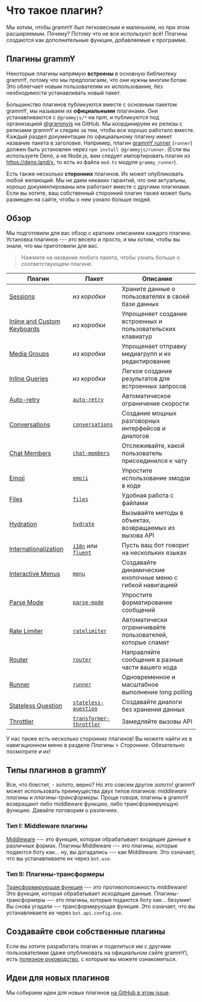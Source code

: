 # Что такое плагин?

Мы хотим, чтобы grammY был легковесным и маленьким, но при этом расширяемым.
Почему?
Потому что не все используют всё!
Плагины создаются как дополнительные функции, добавляемые к программе.

## Плагины grammY

Некоторые плагины напрямую **встроены** в основную библиотеку grammY, потому что мы предполагаем, что они нужны многим ботам.
Это облегчает новым пользователям их использование, без необходимости устанавливать новый пакет.

Большинство плагинов публикуются вместе с основным пакетом grammY, мы называем их **официальными** плагинами.
Они устанавливаются с `@grammyjs/*` на npm, и публикуются под организацией [@grammyjs](https://github.com/grammyjs) на GitHub.
Мы координируем их релизы с релизами grammY и следим за тем, чтобы все хорошо работало вместе.
Каждый раздел документации по официальному плагину имеет название пакета в заголовке.
Например, плагин [grammY runner](./runner) (`runner`) должен быть установлен через `npm install @grammyjs/runner`.
(Если вы используете Deno, а не Node.js, вам следует импортировать плагин из <https://deno.land/x>, то есть из файла `mod.ts` модуля `grammy_runner`).

Есть также несколько **сторонних** плагинов.
Их может опубликовать любой желающий.
Мы не даем никаких гарантий, что они актуальны, хорошо документированы или работают вместе с другими плагинами.
Если вы хотите, ваш собственный сторонний плагин также может быть размещен на сайте, чтобы о нем узнало больше людей.

## Обзор

Мы подготовили для вас обзор с кратким описанием каждого плагина.
Установка плагинов --- это весело и просто, и мы хотим, чтобы вы знали, что мы приготовили для вас.

> Нажмите на название любого пакета, чтобы узнать больше о соответствующем плагине.

| Плагин                                     | Пакет                                              | Описание                                                    |
| ------------------------------------------ | -------------------------------------------------- | ----------------------------------------------------------- |
| [Sessions](./session)                      | _из коробки_                                       | Храните данные о пользователях в своей базе данных          |
| [Inline and Custom Keyboards](./keyboard)  | _из коробки_                                       | Упрощеняет создание встроенных и пользовательских клавиатур |
| [Media Groups](./media-group)              | _из коробки_                                       | Упрощенает отправку медиагрупп и их редактирование          |
| [Inline Queries](./inline-query)           | _из коробки_                                       | Легкое создание результатов для встроенных запросов         |
| [Auto-retry](./auto-retry)                 | [`auto-retry`](./auto-retry)                       | Автоматическое ограничение скорости                         |
| [Conversations](./conversations)           | [`conversations`](./conversations)                 | Создание мощных разговорных интерфейсов и диалогов          |
| [Chat Members](./chat-members)             | [`chat-members`](./chat-members)                   | Отслеживайте, какой пользователь присоединился к чату       |
| [Emoji](./emoji)                           | [`emoji`](./emoji)                                 | Упростите использование эмодзи в коде                       |
| [Files](./files)                           | [`files`](./files)                                 | Удобная работа с файлами                                    |
| [Hydration](./hydrate)                     | [`hydrate`](./hydrate)                             | Вызывайте методы в объектах, возвращаемых из вызова API     |
| [Internationalization](./i18n)             | [`i18n`](./i18n) или [`fluent`](./fluent)          | Пусть ваш бот говорит на нескольких языках                  |
| [Interactive Menus](./menu)                | [`menu`](./menu)                                   | Создавайте динамические кнопочные меню с гибкой навигацией  |
| [Parse Mode](./parse-mode)                 | [`parse-mode`](./parse-mode)                       | Упростите форматирование сообщений                          |
| [Rate Limiter](./ratelimiter)              | [`ratelimiter`](./ratelimiter)                     | Автоматически ограничивайте пользователей, которые спамят   |
| [Router](./router)                         | [`router`](./router)                               | Направляйте сообщения в разные части вашего кода            |
| [Runner](./runner)                         | [`runner`](./runner)                               | Одновременное и масштабное выполнение long polling          |
| [Stateless Question](./stateless-question) | [`stateless-question`](./stateless-question)       | Создавайте диалоги без хранения данных                      |
| [Throttler](./transformer-throttler)       | [`transformer-throttler`](./transformer-throttler) | Замедляйте вызовы API                                       |

У нас также есть несколько сторонних плагинов!
Вы можете найти их в навигационном меню в разделе _Плагины_ > _Сторонние_.
Обязательно посмотрите и их!

## Типы плагинов в grammY

Все, что блестит, - золото, верно?
Но это совсем другое золото!
grammY может использовать преимущества двух типов плагинов: _middleware плагины_ и _плагины-трансформеры_.
Проще говоря, плагины в grammY возвращают либо middleware функцию, либо трансформирующую функцию.
Давайте поговорим о различиях.

### Тип I: Middleware плагины

[Middleware](../guide/middleware) --- это функция, которая обрабатывает входящие данные в различных формах.
Плагины Middleware --- это плагины, которые подаются боту как... ну, вы догадались --- как Middleware.
Это означает, что вы устанавливаете их через `bot.use`.

### Тип II: Плагины-трансформеры

[Трансформирующая функция](../advanced/transformers) --- это противоположность middleware!
Это функция, которая обрабатывает исходящие данные.
Плагины-трансформеры --- это плагины, которые подаются боту как... безумие! Вы снова угадали --- трансформирующая функция.
Это означает, что вы устанавливаете их через `bot.api.config.use`.

## Создавайте свои собственные плагины

Если вы хотите разработать плагин и поделиться им с другими пользователями (даже опубликовать на официальном сайте grammY), есть [полезное руководство](./guide), с которым вы можете ознакомиться.

## Идеи для новых плагинов

Мы собираем идеи для новых плагинов [на GitHub в этом issue](https://github.com/grammyjs/grammY/issues/110).
